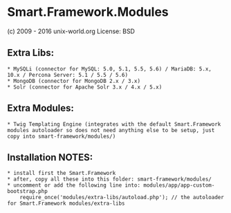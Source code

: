 # Smart.Framework.Modules
(c) 2009 - 2016 unix-world.org
License: BSD

## Extra Libs:
	* MySQLi (connector for MySQL: 5.0, 5.1, 5.5, 5.6) / MariaDB: 5.x, 10.x / Percona Server: 5.1 / 5.5 / 5.6)
	* MongoDB (connector for MongoDB 2.x / 3.x)
	* Solr (connector for Apache Solr 3.x / 4.x / 5.x)

## Extra Modules:
	* Twig Templating Engine (integrates with the default Smart.Framework modules autoloader so does not need anything else to be setup, just copy into smart-framework/modules/)

## Installation NOTES:
	* install first the Smart.Framework
	* after, copy all these into this folder: smart-framework/modules/
	* uncomment or add the following line into: modules/app/app-custom-bootstrap.php
		require_once('modules/extra-libs/autoload.php'); // the autoloader for Smart.Framework modules/extra-libs

